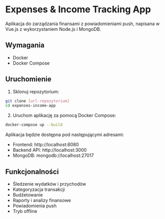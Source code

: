 # Expenses & Income Tracking App

Aplikacja do zarządzania finansami z powiadomieniami push, napisana w Vue.js z wykorzystaniem Node.js i MongoDB.

## Wymagania

- Docker
- Docker Compose

## Uruchomienie

1. Sklonuj repozytorium:
```bash
git clone [url-repozytorium]
cd expenses-income-app
```

2. Uruchom aplikację za pomocą Docker Compose:
```bash
docker-compose up --build
```

Aplikacja będzie dostępna pod następującymi adresami:
- Frontend: http://localhost:8080
- Backend API: http://localhost:3000
- MongoDB: mongodb://localhost:27017

## Funkcjonalności

- Śledzenie wydatków i przychodów
- Kategoryzacja transakcji
- Budżetowanie
- Raporty i analizy finansowe
- Powiadomienia push
- Tryb offline
